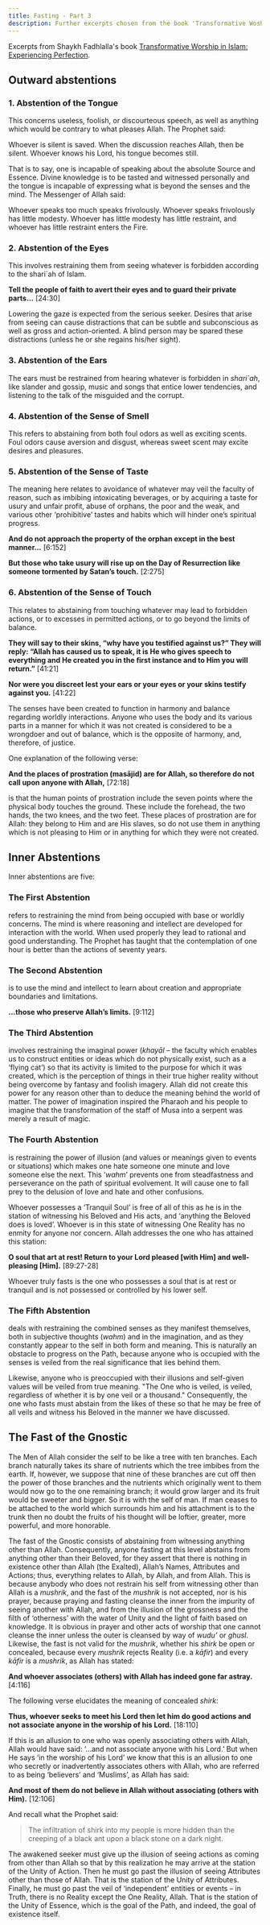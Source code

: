 ```yaml
---
title: Fasting - Part 3
description: Further excerpts chosen from the book 'Transformative Woship in Islam - Experiencing Perfection".
---
```


<div class="center-text">
Excerpts from Shaykh Fadhlalla's book <a href="https://zahrapublications.pub/book-TransformativeWorshipInIslam.php#bookTitle" target="_blank">Transformative Worship in Islam: Experiencing Perfection</a>.
</div>

## Outward abstentions

### 1. Abstention of the Tongue

This concerns useless, foolish, or discourteous speech, as well as anything which would be contrary to what pleases Allah. The Prophet said:

<div class="callout">
Whoever is silent is saved. When the discussion reaches Allah, then be silent. Whoever knows his Lord, his tongue becomes still.
</div>

That is to say, one is incapable of speaking about the absolute Source and Essence. Divine
knowledge is to be tasted and witnessed personally and the tongue is incapable of
expressing what is beyond the senses and the mind. The Messenger of Allah said:

<div class="callout">
Whoever speaks too much speaks frivolously. Whoever speaks frivolously has little modesty. Whoever has little modesty has little restraint, and whoever has little restraint enters the Fire.
</div>

### 2. Abstention of the Eyes 

This involves restraining them from seeing whatever is forbidden according to the shari`ah of Islam.

**Tell the people of faith to avert their eyes and to guard their private parts...** [24:30]

Lowering the gaze is expected from the serious seeker. Desires that arise from seeing can
cause distractions that can be subtle and subconscious as well as gross and action-oriented.
A blind person may be spared these distractions (unless he or she regains his/her sight).

### 3. Abstention of the Ears

The ears must be restrained from hearing whatever is forbidden in _shari`ah_, like slander and gossip, music and songs that entice lower tendencies, and listening to the talk of the misguided and the corrupt.

### 4. Abstention of the Sense of Smell

This refers to abstaining from both foul odors as well as exciting scents. Foul odors cause aversion and disgust, whereas sweet scent may excite desires and pleasures.


### 5. Abstention of the Sense of Taste

The meaning here relates to avoidance of whatever may veil the faculty of reason, such as imbibing intoxicating beverages, or by acquiring a taste for usury and unfair profit, abuse of orphans, the poor and the weak, and various other ‘prohibitive’ tastes and habits which will hinder one’s spiritual progress.

**And do not approach the property of the orphan except in the best manner...** [6:152]

**But those who take usury will rise up on the Day of Resurrection like someone tormented by Satan’s touch.** [2:275]

### 6. Abstention of the Sense of Touch

This relates to abstaining from touching whatever may lead to forbidden actions, or to excesses in permitted actions, or to go beyond the limits of balance.

**They will say to their skins, “why have you testified against us?” They will reply: “Allah has caused us to speak, it is He who gives speech to everything and He created you in the first instance and to Him you will return.”** [41:21]

**Nor were you discreet lest your ears or your eyes or your skins testify against you.** [41:22]

The senses have been created to function in harmony and balance regarding worldly
interactions. Anyone who uses the body and its various parts in a manner for which it was
not created is considered to be a wrongdoer and out of balance, which is the opposite of
harmony, and, therefore, of justice.

One explanation of the following verse:

**And the places of prostration (masājid) are for Allah, so therefore do not call upon anyone with Allah,** [72:18]

is that the human points of prostration include the seven points where the physical body
touches the ground. These include the forehead, the two hands, the two knees, and the two
feet. These places of prostration are for Allah: they belong to Him and are His slaves, so
do not use them in anything which is not pleasing to Him or in anything for which they
were not created.

## Inner Abstentions 

Inner abstentions are five:

### The First Abstention 
refers to restraining the mind from being occupied with base or worldly concerns. The mind is where reasoning and intellect are developed for interaction with the world. When used properly they lead to rational and good understanding. The Prophet has taught that the contemplation of one hour is better than the actions of seventy years.

### The Second Abstention 
is to use the mind and intellect to learn about creation and appropriate boundaries and limitations.

**...those who preserve Allah’s limits.** [9:112]

### The Third Abstention 
involves restraining the imaginal power (_khayāl_ – the faculty which enables us to construct entities or ideas which do not physically exist, such as a ‘flying cat’) so that its activity is limited to the purpose for which it was created, which is the perception of things in their true higher reality without being overcome by fantasy and foolish imagery. Allah did not create this power for any reason other than to deduce the meaning behind the world of matter. The power of imagination inspired the Pharaoh and his people to imagine that the transformation of the staff of Musa into a serpent was merely a result of magic.

### The Fourth Abstention 
is restraining the power of illusion (and values or meanings given to events or situations) which makes one hate someone one minute and love someone else the next. This ‘_wahm_’ prevents one from steadfastness and perseverance on the path of spiritual evolvement. It will cause one to fall prey to the delusion of love and hate and other confusions.

Whoever possesses a ‘Tranquil Soul’ is free of all of this as he is in the station of witnessing his Beloved and His acts, and ‘anything the Beloved does is loved’. Whoever is in this state of
witnessing One Reality has no enmity for anyone nor concern. Allah addresses the one who has attained this station:

**O soul that art at rest! Return to your Lord pleased [with Him] and well-pleasing [Him].** [89:27-28]

Whoever truly fasts is the one who possesses a soul that is at rest or tranquil and is not possessed or controlled by his lower self.

### The Fifth Abstention 
deals with restraining the combined senses as they manifest themselves, both in subjective thoughts (_wahm_) and in the imagination, and as they constantly appear to the self in both form and meaning. This is naturally an obstacle to progress on the Path, because anyone who is occupied with the senses is veiled from the real significance that lies behind them.

Likewise, anyone who is preoccupied with their illusions and self-given values will be veiled
from true meaning. "The One who is veiled, is veiled, regardless of whether it is by one veil or a
thousand." Consequently, the one who fasts must abstain from the likes of these so that he may
be free of all veils and witness his Beloved in the manner we have discussed.

## The Fast of the Gnostic

The Men of Allah consider the self to be like a tree with ten branches. Each branch naturally
takes its share of nutrients which the tree imbibes from the earth. If, however, we suppose that
nine of these branches are cut off then the power of those branches and the nutrients which
originally went to them would now go to the one remaining branch; it would grow larger and its
fruit would be sweeter and bigger. So it is with the self of man. If man ceases to be attached to
the world which surrounds him and his attachment is to the trunk then no doubt the fruits of his
thought will be loftier, greater, more powerful, and more honorable.

The fast of the Gnostic consists of abstaining from witnessing anything other than Allah.
Consequently, anyone fasting at this level abstains from anything other than their Beloved, for
they assert that there is nothing in existence other than Allah (the Exalted), Allah’s Names,
Attributes and Actions; thus, everything relates to Allah, by Allah, and from Allah. This is
because anybody who does not restrain his self from witnessing other than Allah is a _mushrik_,
and the fast of the _mushrik_ is not accepted, nor is his prayer, because praying and fasting cleanse the inner from the impurity of seeing another with Allah, and from the illusion of the grossness and the filth of ‘otherness’ with the water of Unity and the light of faith based on knowledge. It is obvious in prayer and other acts of worship that one cannot cleanse the inner unless the outer is cleansed by way of _wudu’_ or _ghusl_. Likewise, the fast is not valid for the _mushrik_, whether his _shirk_ be open or concealed, because every _mushrik_ rejects Reality (i.e. a _kāfir_) and every _kāfir_ is a _mushrik_, as Allah has stated:

**And whoever associates (others) with Allah has indeed gone far astray.** [4:116]

The following verse elucidates the meaning of concealed _shirk_:

**Thus, whoever seeks to meet his Lord then let him do good actions and not associate anyone in the worship of his Lord.** [18:110]

If this is an allusion to one who was openly associating others with Allah, Allah would have
said: ‘...and not associate anyone with his Lord.’ But when He says ‘in the worship of his Lord’
we know that this is an allusion to one who secretly or inadvertently associates others with Allah, who are referred to as being ‘believers’ and ‘Muslims’, as Allah has said:

**And most of them do not believe in Allah without associating (others with Him).** [12:106]

And recall what the Prophet said:

> The infiltration of shirk into my people is more hidden than the creeping of a black ant upon a black stone on a dark night.

The awakened seeker must give up the illusion of seeing actions as coming from other than
Allah so that by this realization he may arrive at the station of the Unity of Action. Then he must go past the illusion of seeing Attributes other than those of Allah. That is the station of the Unity of Attributes. Finally, he must go past the veil of ‘independent’ entities or events – in Truth, there is no Reality except the One Reality, Allah. That is the station of the Unity of Essence, which is the goal of the Path, and indeed, the goal of existence itself.